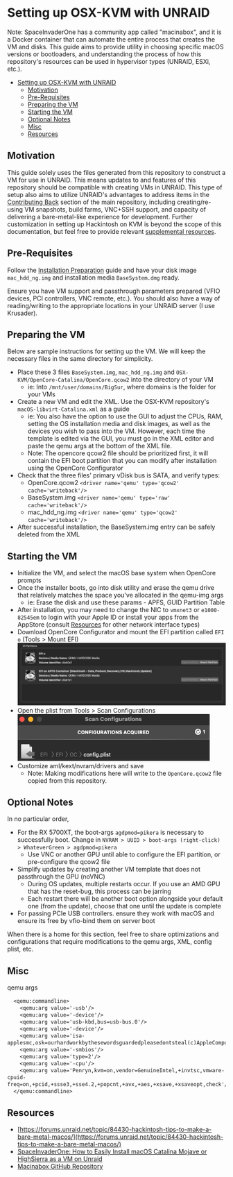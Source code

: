 # Setting up OSX-KVM with UNRAID
Note: SpaceInvaderOne has a community app called "macinabox", and it is a Docker container that can automate the entire process that creates the VM and disks. This guide aims to provide utility in choosing specific macOS versions or bootloaders, and understanding the process of how this repository's resources can be used in hypervisor types (UNRAID, ESXi, etc.).

- [Setting up OSX-KVM with UNRAID](#setting-up-osx-kvm-with-unraid)
  - [Motivation](#motivation)
  - [Pre-Requisites](#pre-requisites)
  - [Preparing the VM](#preparing-the-vm)
  - [Starting the VM](#starting-the-vm)
  - [Optional Notes](#optional-notes)
  - [Misc](#misc)
  - [Resources](#resources)

## Motivation
This guide solely uses the files generated from this repository to construct a VM for use in UNRAID. This means updates to and features of this repository should be compatible with creating VMs in UNRAID. This type of setup also aims to utilize UNRAID's advantages to address items in the [Contributing Back](https://github.com/kholia/OSX-KVM#contributing-back) section of the main repository, including creating/re-using VM snapshots, build farms, VNC+SSH support, and capacity of delivering a bare-metal-like experience for development. Further customization in setting up Hackintosh on KVM is beyond the scope of this documentation, but feel free to provide relevant [supplemental resources](#resources).

## Pre-Requisites
Follow the [Installation Preparation](https://github.com/kholia/OSX-KVM#installation-preparation) guide and have your disk image `mac_hdd_ng.img` and installation media `BaseSystem.dmg` ready. 

Ensure you have VM support and passthrough parameters prepared (VFIO devices, PCI controllers, VNC remote, etc.). You should also have a way of reading/writing to the appropriate locations in your UNRAID server (I use Krusader).

## Preparing the VM
Below are sample instructions for setting up the VM. We will keep the necessary files in the same directory for simplicity.
* Place these 3 files `BaseSystem.img`, `mac_hdd_ng.img` and `OSX-KVM/OpenCore-Catalina/OpenCore.qcow2` into the directory of your VM
  * ie: Into `/mnt/user/domains/BigSur`, where domains is the folder for your VMs
* Create a new VM and edit the XML. Use the OSX-KVM repository's `macOS-libvirt-Catalina.xml` as a guide
  * ie: You also have the option to use the GUI to adjust the CPUs, RAM, setting the OS installation media and disk images, as well as the devices you wish to pass into the VM. However, each time the template is edited via the GUI, you must go in the XML editor and paste the qemu args at the bottom of the XML file.
  * Note: The opencore qcow2 file should be prioritized first, it will contain the EFI boot partition that you can modify after installation using the OpenCore Configurator
* Check that the three files' primary vDisk bus is SATA, and verify types:
  * OpenCore.qcow2 `<driver name='qemu' type='qcow2' cache='writeback'/>`
  * BaseSystem.img `<driver name='qemu' type='raw' cache='writeback'/>`
  * mac_hdd_ng.img `<driver name='qemu' type='qcow2' cache='writeback'/>`
* After successful installation, the BaseSystem.img entry can be safely deleted from the XML

## Starting the VM
* Initialize the VM, and select the macOS base system when OpenCore prompts
* Once the installer boots, go into disk utility and erase the qemu drive that relatively matches the space you've allocated in the qemu-img args
  * ie: Erase the disk and use these params - APFS, GUID Partition Table
* After installation, you may need to change the NIC to `vmxnet3` or `e1000-82545em` to login with your Apple ID or install your apps from the AppStore (consult [Resources](#resources) for other network interface types)
* Download OpenCore Configurator and mount the EFI partition called `EFI o` (Tools > Mount EFI) 
![OpenCore EFI Partitions](screenshots/unraid-oc-efi.png)
* Open the plist from Tools > Scan Configurations
![OpenCore plist](screenshots/unraid-oc-plist.png)
* Customize aml/kext/nvram/drivers and save
  * Note: Making modifications here will write to the `OpenCore.qcow2` file copied from this repository.

## Optional Notes
In no particular order, 
* For the RX 5700XT, the boot-args `agdpmod=pikera` is necessary to successfully boot. Change in `NVRAM > UUID > boot-args (right-click) > WhateverGreen > agdpmod=pikera` 
  * Use VNC or another GPU until able to configure the EFI partition, or pre-configure the qcow2 file
* Simplify updates by creating another VM template that does not passthrough the GPU (noVNC)
  * During OS updates, multiple restarts occur. If you use an AMD GPU that has the reset-bug, this process can be jarring
  * Each restart there will be another boot option alongside your default one (from the update), choose that one until the update is complete
* For passing PCIe USB controllers. ensure they work with macOS and ensure its free by vfio-bind them on server boot

When there is a home for this section, feel free to share optimizations and configurations that require modifications to the qemu args, XML, config plist, etc. 

## Misc

qemu args
```
  <qemu:commandline>
    <qemu:arg value='-usb'/>
    <qemu:arg value='-device'/>
    <qemu:arg value='usb-kbd,bus=usb-bus.0'/>
    <qemu:arg value='-device'/>
    <qemu:arg value='isa-applesmc,osk=ourhardworkbythesewordsguardedpleasedontsteal(c)AppleComputerInc'/>
    <qemu:arg value='-smbios'/>
    <qemu:arg value='type=2'/>
    <qemu:arg value='-cpu'/>
    <qemu:arg value='Penryn,kvm=on,vendor=GenuineIntel,+invtsc,vmware-cpuid-freq=on,+pcid,+ssse3,+sse4.2,+popcnt,+avx,+aes,+xsave,+xsaveopt,check'/>
  </qemu:commandline>
```

## Resources

* [https://forums.unraid.net/topic/84430-hackintosh-tips-to-make-a-bare-metal-macos/](https://forums.unraid.net/topic/84430-hackintosh-tips-to-make-a-bare-metal-macos/)
* [SpaceInvaderOne: How to Easily Install macOS Catalina Mojave or HighSierra as a VM on Unraid](https://www.youtube.com/watch?v=g_jk9D2e5q0)
* [Macinabox GitHub Repository](https://github.com/SpaceinvaderOne/Macinabox)
